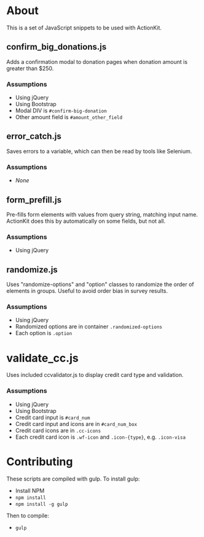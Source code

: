# About

This is a set of JavaScript snippets to be used with ActionKit.

## confirm_big_donations.js

Adds a confirmation modal to donation pages when donation amount is greater than $250.

### Assumptions

* Using jQuery
* Using Bootstrap
* Modal DIV is `#confirm-big-donation`
* Other amount field is `#amount_other_field`

## error_catch.js

Saves errors to a variable, which can then be read by tools like Selenium.

### Assumptions

* _None_

## form_prefill.js

Pre-fills form elements with values from query string, matching input name. ActionKit does this by automatically on some fields, but not all.

### Assumptions

* Using jQuery

## randomize.js

Uses "randomize-options" and "option" classes to randomize the order of elements in groups. Useful to avoid order bias in survey results.

### Assumptions

* Using jQuery
* Randomized options are in container `.randomized-options`
* Each option is `.option`

# validate_cc.js

Uses included ccvalidator.js to display credit card type and validation.

### Assumptions

* Using jQuery
* Using Bootstrap
* Credit card input is `#card_num`
* Credit card input and icons are in `#card_num_box`
* Credit card icons are in `.cc-icons`
* Each credit card icon is `.wf-icon` and `.icon-{type}`, e.g. `.icon-visa`

# Contributing

These scripts are compiled with gulp. To install gulp:

* Install NPM
* `npm install`
* `npm install -g gulp`

Then to compile:

* `gulp`
